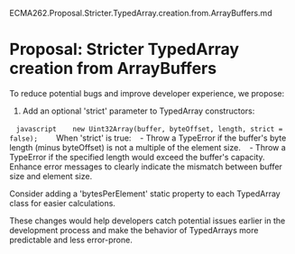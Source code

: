ECMA262.Proposal.Stricter.TypedArray.creation.from.ArrayBuffers.md

# Proposal: Stricter TypedArray creation from ArrayBuffers

To reduce potential bugs and improve developer experience, we propose:

1. Add an optional 'strict' parameter to TypedArray constructors:

   ```javascript
   new Uint32Array(buffer, byteOffset, length, strict = false);
   ```
When 'strict' is true:
   - Throw a TypeError if the buffer's byte length (minus byteOffset) is not a multiple of the element size.
   - Throw a TypeError if the specified length would exceed the buffer's capacity.
 
Enhance error messages to clearly indicate the mismatch between buffer size and element size.

Consider adding a 'bytesPerElement' static property to each TypedArray class for easier calculations.

These changes would help developers catch potential issues earlier in the development process and make the behavior of TypedArrays more predictable and less error-prone.​​​​​​​​​​​​​​​​

